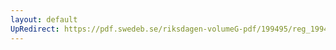 ```yaml
---
layout: default
UpRedirect: https://pdf.swedeb.se/riksdagen-volumeG-pdf/199495/reg_199495/reg_199495_0502.pdf
---
```

